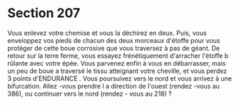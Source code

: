 # Section 207

Vous enlevez votre chemise  et vous la déchirez en deux. Puis, vous enveloppez vos pieds
de chacun des deux morceaux d'étoffe pour vous protéger de cette boue corrosive que
vous traversez à pas de géant. De retour sur la terre ferme, vous essayez frénétiquement
d'arracher l'étoffe b rûlante avec votre épée. Vous parvenez enfin à vous en débarrasser,
mais un peu de boue a traversé le tissu atteignant votre cheville, et vous perdez 3 points
d'ENDURANCE . Vous poursuivez vers le nord et vous arrivez à une bifurcation. Allez -vous
prendre l a direction de l'ouest (rendez -vous au 386), ou continuer vers le nord (rendez -
vous au 218) ?